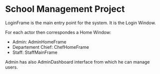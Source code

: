 # School Management Project

LoginFrame is the main entry point for the system. It is the Login Window.

For each actor then correspondes a Home Window:
* Admin: AdminHomeFrame
* Departement Chief: ChefHomeFrame
* Staff: StaffMainFrame

Admin has also AdminDashboard interface from which he can manage users.
